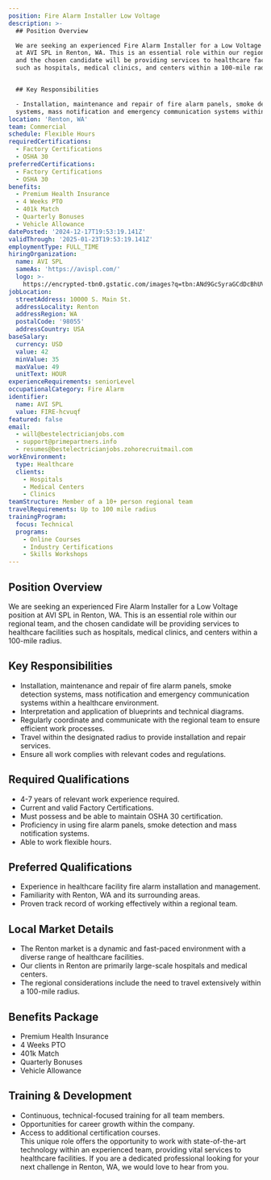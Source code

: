 ```yaml
---
position: Fire Alarm Installer Low Voltage
description: >-
  ## Position Overview

  We are seeking an experienced Fire Alarm Installer for a Low Voltage position
  at AVI SPL in Renton, WA. This is an essential role within our regional team,
  and the chosen candidate will be providing services to healthcare facilities
  such as hospitals, medical clinics, and centers within a 100-mile radius. 


  ## Key Responsibilities

  - Installation, maintenance and repair of fire alarm panels, smoke detection
  systems, mass notification and emergency communication systems within...
location: 'Renton, WA'
team: Commercial
schedule: Flexible Hours
requiredCertifications:
  - Factory Certifications
  - OSHA 30
preferredCertifications:
  - Factory Certifications
  - OSHA 30
benefits:
  - Premium Health Insurance
  - 4 Weeks PTO
  - 401k Match
  - Quarterly Bonuses
  - Vehicle Allowance
datePosted: '2024-12-17T19:53:19.141Z'
validThrough: '2025-01-23T19:53:19.141Z'
employmentType: FULL_TIME
hiringOrganization:
  name: AVI SPL
  sameAs: 'https://avispl.com/'
  logo: >-
    https://encrypted-tbn0.gstatic.com/images?q=tbn:ANd9GcSyraGCdDcBhUVCLjb9MI2McsVysMD7wjYlIQ&s
jobLocation:
  streetAddress: 10000 S. Main St.
  addressLocality: Renton
  addressRegion: WA
  postalCode: '98055'
  addressCountry: USA
baseSalary:
  currency: USD
  value: 42
  minValue: 35
  maxValue: 49
  unitText: HOUR
experienceRequirements: seniorLevel
occupationalCategory: Fire Alarm
identifier:
  name: AVI SPL
  value: FIRE-hcvuqf
featured: false
email:
  - will@bestelectricianjobs.com
  - support@primepartners.info
  - resumes@bestelectricianjobs.zohorecruitmail.com
workEnvironment:
  type: Healthcare
  clients:
    - Hospitals
    - Medical Centers
    - Clinics
teamStructure: Member of a 10+ person regional team
travelRequirements: Up to 100 mile radius
trainingProgram:
  focus: Technical
  programs:
    - Online Courses
    - Industry Certifications
    - Skills Workshops
---
```




## Position Overview
We are seeking an experienced Fire Alarm Installer for a Low Voltage position at AVI SPL in Renton, WA. This is an essential role within our regional team, and the chosen candidate will be providing services to healthcare facilities such as hospitals, medical clinics, and centers within a 100-mile radius. 

## Key Responsibilities
- Installation, maintenance and repair of fire alarm panels, smoke detection systems, mass notification and emergency communication systems within a healthcare environment.
- Interpretation and application of blueprints and technical diagrams.
- Regularly coordinate and communicate with the regional team to ensure efficient work processes.
- Travel within the designated radius to provide installation and repair services.
- Ensure all work complies with relevant codes and regulations.

## Required Qualifications
- 4-7 years of relevant work experience required.
- Current and valid Factory Certifications.
- Must possess and be able to maintain OSHA 30 certification.
- Proficiency in using fire alarm panels, smoke detection and mass notification systems.
- Able to work flexible hours.

## Preferred Qualifications
- Experience in healthcare facility fire alarm installation and management.
- Familiarity with Renton, WA and its surrounding areas.
- Proven track record of working effectively within a regional team.

## Local Market Details
- The Renton market is a dynamic and fast-paced environment with a diverse range of healthcare facilities.
- Our clients in Renton are primarily large-scale hospitals and medical centers.
- The regional considerations include the need to travel extensively within a 100-mile radius.

## Benefits Package
- Premium Health Insurance
- 4 Weeks PTO
- 401k Match
- Quarterly Bonuses
- Vehicle Allowance

## Training & Development
- Continuous, technical-focused training for all team members.
- Opportunities for career growth within the company.
- Access to additional certification courses.  
This unique role offers the opportunity to work with state-of-the-art technology within an experienced team, providing vital services to healthcare facilities. If you are a dedicated professional looking for your next challenge in Renton, WA, we would love to hear from you.